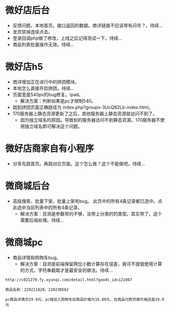 # 微好店后台
* 反馈问题。本地首页。接口返回的数据。商详链接不应该带有问号？。待续...
* 发货禁掉连续点击。
* 登录回调php做了修改，上线之后记得测试一下。待续...
* 商品列表批量操作无效。待续...

# 微好店h5
* 商详增加正在进行中的拼团模块。
* 本地怎么直接开启拼团。待续...
* 页面宽度540px的bug修复。ipad。
    - 解决方案：判断如果是pc才限制540。
* 跳到拼团页面正确路径为 index.php?groups-3UcQ82Lb-index.html。
* 170服务器上静态资源更新了之后，其他服务器上静态资源就访问不到了。
    - 因为独立域名的原因。导致别的服务器访问不到静态资源。170服务器不使用独立域名即可解决这个问题。

# 微好店商家自有小程序
* 分享先跳首页。再跳对应页面。这个怎么做？这个不能做吧。待续...

# 微商城后台
* 高级搜索，批量下架，批量上架有bug。 此页中的所有4条记录都已选中。点此选中当前列表中的所有4条记录。
    - 解决方案：目测是参数带的不够，没带上分类的的类型。其实带了，这个需要后端处理。待续...

# 微商城pc
* 商品详情和购物车bug。
    - 解决方案：目测是前端保留两位小数计算存在误差，我可不提倡使用计算的方式，字符串截取才是最安全的做法。待续...
```
http://s921279.fy.xyunqi.com/detail.html?goods_id=121087

商品名称：229211820、220230562

pc商品详情页19.9元，pc端加入购物车后商品价格为19.89元，在商品付款页面价格还是19.9元
```
